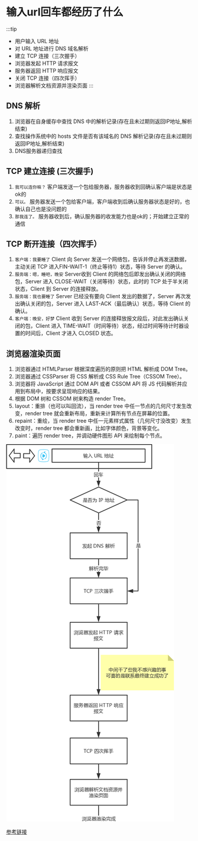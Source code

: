 # 输入url回车都经历了什么
:::tip
+ 用户输入 URL 地址
+ 对 URL 地址进行 DNS 域名解析
+ 建立 TCP 连接（三次握手）
+ 浏览器发起 HTTP 请求报文
+ 服务器返回 HTTP 响应报文
+ 关闭 TCP 连接（四次挥手）
+ 浏览器解析文档资源并渲染页面
:::

## DNS 解析
1. 浏览器在自身缓存中查找 DNS 中的解析记录(存在且未过期则返回IP地址,解析结束)
2. 查找操作系统中的 hosts 文件是否有该域名的 DNS 解析记录(存在且未过期则返回IP地址,解析结束)
3. DNS服务器递归查找

## TCP 建立连接 (三次握手)
1. `我可以连你嘛？` 客户端发送一个包给服务器，服务器收到回确认客户端是状态是ok的
2. `可以。` 服务器发送一个包给客户端，客户端收到后确认服务器状态是好的，也确认自己也是没问题的
3. `那我连了。` 服务器收到后，确认服务器的收发能力也是ok的；开始建立正常的通信


## TCP 断开连接（四次挥手）
1. `客户端：我要睡了` Client 向 Server 发送一个网络包，告诉并停止再发送数据，主动关闭 TCP 进入FIN-WAIT-1（终止等待1）状态，等待 Server 的确认。
2. `服务端：嗯，睡吧，晚安` Server收到 Client 的网络包后即发出确认关闭的网络包，Server 进入 CLOSE-WAIT（关闭等待）状态，此时的 TCP 处于半关闭状态，Client 到 Server 的连接释放。
3. `服务端：我也要睡了` Server 已经没有要向 Client 发出的数据了，Server 再次发出确认关闭的包，Server 进入 LAST-ACK（最后确认）状态，等待 Client 的确认。
4. `客户端：晚安，好梦` Client 收到 Server 的连接释放报文段后，对此发出确认关闭的包，Client 进入 TIME-WAIT（时间等待）状态，经过时间等待计时器设置的时间后，Client 才进入 CLOSED 状态。

## 浏览器渲染页面
1. 浏览器通过 HTMLParser 根据深度遍历的原则把 HTML 解析成 DOM Tree。
2. 浏览器通过 CSSParser 将 CSS 解析成 CSS Rule Tree（CSSOM Tree）。
3. 浏览器将 JavaScript 通过 DOM API 或者 CSSOM API 将 JS 代码解析并应用到布局中，按要求呈现响应的结果。
4. 根据 DOM 树和 CSSOM 树来构造 render Tree。
5. layout：重排（也可以叫回流），当 render tree 中任一节点的几何尺寸发生改变，render tree 就会重新布局，重新来计算所有节点在屏幕的位置。
6. repaint：重绘，当 render tree 中任一元素样式属性（几何尺寸没改变）发生改变时，render tree 都会重新画，比如字体颜色，背景等变化。
7. paint：遍历 render tree，并调动硬件图形 API 来绘制每个节点。

![](../assets/url.png)

[参考链接](https://juejin.im/post/5c87b54ce51d455f7943dddb#chapter-three)
